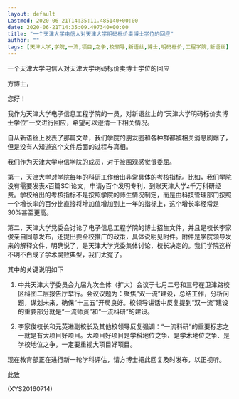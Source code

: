 ```yaml
---
layout: default
Lastmod: 2020-06-21T14:35:11.485140+00:00
date: 2020-06-21T14:35:09.497340+00:00
title: "一个天津大学电信人对天津大学明码标价卖博士学位的回应"
author: ""
tags: [天津大学,学院,一流,项目,之争,校领导,新语丝,博士,明码标价,工程学院,新语丝]
---
```


一个天津大学电信人对天津大学明码标价卖博士学位的回应

方博士，

您好！

我作为天津大学电子信息工程学院的一员，对新语丝上的”天津大学明码标价卖博士学位”一文进行回应，希望可以澄清一下相关情况。

自从新语丝上发表了那篇文章，我们学院的朋友圈和各种群都被相关消息刷爆了，但是没有人知道这个文件后面的过程与真相。

我们作为天津大学电信学院的成员，对于被围观感觉很委屈。

第一，天津大学对学院每年的科研工作给出非常具体的考核指标。比如，我们学院没有需要发表x百篇SCI论文，申请y百个发明专利，到账天津大学z千万科研经费。学校给出的考核指标不是按照学院的师生情况制定，而是由科技管理部门按照一个增长率的百分比直接将增加值增加到上一年的指标上，这个增长率经常是30%甚至更高。

第二，天津大学党委会讨论了电子信息工程学院的博士招生文件，并且是校长李家俊亲自同意发布，还提出要全校推广的政策，具体说明见附件。附件是学院领导发来的解释文件，明确说了，是天津大学党委集体讨论，校长决定的。我们学院这样不明不白成了学术腐败典型，我们太冤了。

其中的关键说明如下

1. 中共天津大学委员会九届九次全体（扩大）会议于七月二号和三号在卫津路校区科图二层报告厅举行。会议议题为：聚焦“双一流”建设，总结工作，分析问题，谋划未来，确保“十三五”开局良好。校领导讲话中反复提到“双一流”建设的重要部分就是“一流师资”和“一流科研”的建设。

2. 李家俊校长和元英进副校长及其他校领导反复强调：“一流科研”的重要标志之一就是有大项目好项目。大项目好项目是学科地位之争、是学术地位之争、是学校地位之争，一定要重视大项目好项目。

现在教育部正在进行新一轮学科评估，请方博士把此回复及时发布，以正视听。

此致

(XYS20160714)

